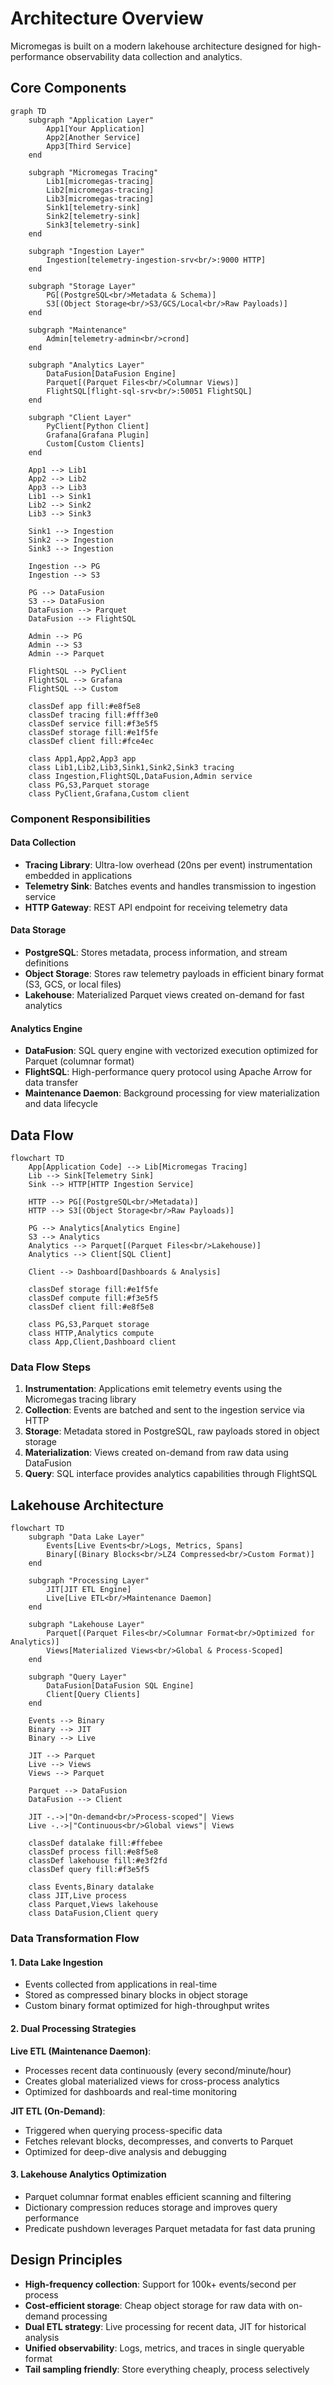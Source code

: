 # Architecture Overview

Micromegas is built on a modern lakehouse architecture designed for high-performance observability data collection and analytics.

## Core Components

```mermaid
graph TD
    subgraph "Application Layer"
        App1[Your Application]
        App2[Another Service]
        App3[Third Service]
    end
    
    subgraph "Micromegas Tracing"
        Lib1[micromegas-tracing]
        Lib2[micromegas-tracing]
        Lib3[micromegas-tracing]
        Sink1[telemetry-sink]
        Sink2[telemetry-sink]
        Sink3[telemetry-sink]
    end
    
    subgraph "Ingestion Layer"
        Ingestion[telemetry-ingestion-srv<br/>:9000 HTTP]
    end
    
    subgraph "Storage Layer"
        PG[(PostgreSQL<br/>Metadata & Schema)]
        S3[(Object Storage<br/>S3/GCS/Local<br/>Raw Payloads)]
    end
    
    subgraph "Maintenance"
        Admin[telemetry-admin<br/>crond]
    end
    
    subgraph "Analytics Layer"
        DataFusion[DataFusion Engine]
        Parquet[(Parquet Files<br/>Columnar Views)]
        FlightSQL[flight-sql-srv<br/>:50051 FlightSQL]
    end
    
    subgraph "Client Layer"
        PyClient[Python Client]
        Grafana[Grafana Plugin]
        Custom[Custom Clients]
    end
    
    App1 --> Lib1
    App2 --> Lib2 
    App3 --> Lib3
    Lib1 --> Sink1
    Lib2 --> Sink2
    Lib3 --> Sink3
    
    Sink1 --> Ingestion
    Sink2 --> Ingestion
    Sink3 --> Ingestion
    
    Ingestion --> PG
    Ingestion --> S3
    
    PG --> DataFusion
    S3 --> DataFusion
    DataFusion --> Parquet
    DataFusion --> FlightSQL
    
    Admin --> PG
    Admin --> S3
    Admin --> Parquet
    
    FlightSQL --> PyClient
    FlightSQL --> Grafana
    FlightSQL --> Custom
    
    classDef app fill:#e8f5e8
    classDef tracing fill:#fff3e0
    classDef service fill:#f3e5f5
    classDef storage fill:#e1f5fe
    classDef client fill:#fce4ec
    
    class App1,App2,App3 app
    class Lib1,Lib2,Lib3,Sink1,Sink2,Sink3 tracing
    class Ingestion,FlightSQL,DataFusion,Admin service
    class PG,S3,Parquet storage
    class PyClient,Grafana,Custom client
```

### Component Responsibilities

#### Data Collection
- **Tracing Library**: Ultra-low overhead (20ns per event) instrumentation embedded in applications
- **Telemetry Sink**: Batches events and handles transmission to ingestion service
- **HTTP Gateway**: REST API endpoint for receiving telemetry data

#### Data Storage
- **PostgreSQL**: Stores metadata, process information, and stream definitions
- **Object Storage**: Stores raw telemetry payloads in efficient binary format (S3, GCS, or local files)
- **Lakehouse**: Materialized Parquet views created on-demand for fast analytics

#### Analytics Engine
- **DataFusion**: SQL query engine with vectorized execution optimized for Parquet (columnar format)
- **FlightSQL**: High-performance query protocol using Apache Arrow for data transfer
- **Maintenance Daemon**: Background processing for view materialization and data lifecycle

## Data Flow

```mermaid
flowchart TD
    App[Application Code] --> Lib[Micromegas Tracing]
    Lib --> Sink[Telemetry Sink]
    Sink --> HTTP[HTTP Ingestion Service]
    
    HTTP --> PG[(PostgreSQL<br/>Metadata)]
    HTTP --> S3[(Object Storage<br/>Raw Payloads)]
    
    PG --> Analytics[Analytics Engine]
    S3 --> Analytics
    Analytics --> Parquet[(Parquet Files<br/>Lakehouse)]
    Analytics --> Client[SQL Client]
    
    Client --> Dashboard[Dashboards & Analysis]
    
    classDef storage fill:#e1f5fe
    classDef compute fill:#f3e5f5
    classDef client fill:#e8f5e8
    
    class PG,S3,Parquet storage
    class HTTP,Analytics compute
    class App,Client,Dashboard client
```

### Data Flow Steps

1. **Instrumentation**: Applications emit telemetry events using the Micromegas tracing library
2. **Collection**: Events are batched and sent to the ingestion service via HTTP
3. **Storage**: Metadata stored in PostgreSQL, raw payloads stored in object storage
4. **Materialization**: Views created on-demand from raw data using DataFusion
5. **Query**: SQL interface provides analytics capabilities through FlightSQL

## Lakehouse Architecture

```mermaid
flowchart TD
    subgraph "Data Lake Layer"
        Events[Live Events<br/>Logs, Metrics, Spans]
        Binary[(Binary Blocks<br/>LZ4 Compressed<br/>Custom Format)]
    end
    
    subgraph "Processing Layer"
        JIT[JIT ETL Engine]
        Live[Live ETL<br/>Maintenance Daemon]
    end
    
    subgraph "Lakehouse Layer"
        Parquet[(Parquet Files<br/>Columnar Format<br/>Optimized for Analytics)]
        Views[Materialized Views<br/>Global & Process-Scoped]
    end
    
    subgraph "Query Layer"
        DataFusion[DataFusion SQL Engine]
        Client[Query Clients]
    end
    
    Events --> Binary
    Binary --> JIT
    Binary --> Live
    
    JIT --> Parquet
    Live --> Views
    Views --> Parquet
    
    Parquet --> DataFusion
    DataFusion --> Client
    
    JIT -.->|"On-demand<br/>Process-scoped"| Views
    Live -.->|"Continuous<br/>Global views"| Views
    
    classDef datalake fill:#ffebee
    classDef process fill:#e8f5e8
    classDef lakehouse fill:#e3f2fd
    classDef query fill:#f3e5f5
    
    class Events,Binary datalake
    class JIT,Live process
    class Parquet,Views lakehouse
    class DataFusion,Client query
```

### Data Transformation Flow

#### 1. Data Lake Ingestion
- Events collected from applications in real-time
- Stored as compressed binary blocks in object storage
- Custom binary format optimized for high-throughput writes

#### 2. Dual Processing Strategies

**Live ETL (Maintenance Daemon)**:
- Processes recent data continuously (every second/minute/hour)
- Creates global materialized views for cross-process analytics
- Optimized for dashboards and real-time monitoring

**JIT ETL (On-Demand)**:
- Triggered when querying process-specific data
- Fetches relevant blocks, decompresses, and converts to Parquet
- Optimized for deep-dive analysis and debugging

#### 3. Lakehouse Analytics Optimization
- Parquet columnar format enables efficient scanning and filtering
- Dictionary compression reduces storage and improves query performance  
- Predicate pushdown leverages Parquet metadata for fast data pruning

## Design Principles

- **High-frequency collection**: Support for 100k+ events/second per process
- **Cost-efficient storage**: Cheap object storage for raw data with on-demand processing
- **Dual ETL strategy**: Live processing for recent data, JIT for historical analysis
- **Unified observability**: Logs, metrics, and traces in single queryable format
- **Tail sampling friendly**: Store everything cheaply, process selectively
